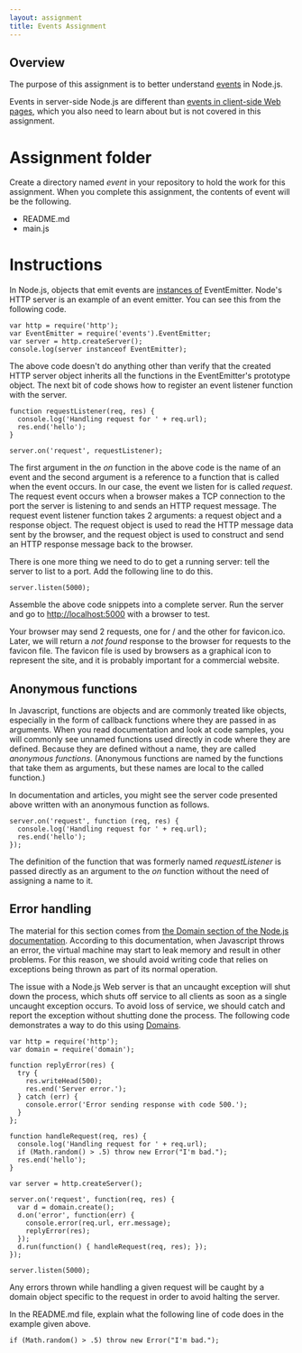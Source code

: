 ```yaml
---
layout: assignment
title: Events Assignment
---
```


## Overview

The purpose of this assignment is to better understand [events](http://nodejs.org/api/all.html#all_events) in Node.js.

Events in server-side Node.js are different than [events in client-side Web pages](https://developer.mozilla.org/en-US/docs/Web/API/Event), which you also need to learn about but is not covered in this assignment.


# Assignment folder

Create a directory named _event_ in your repository to hold the work for this assignment.  When you complete this assignment, the contents of event will be the following.

* README.md
* main.js

# Instructions

In Node.js, objects that emit events are [instances of](https://developer.mozilla.org/en-US/docs/Web/JavaScript/Reference/Operators/instanceof) EventEmitter. Node's HTTP server is an example of an event emitter.  You can see this from the following code.

~~~~
var http = require('http');
var EventEmitter = require('events').EventEmitter;
var server = http.createServer();
console.log(server instanceof EventEmitter);
~~~~

The above code doesn't do anything other than verify that the created HTTP server object inherits all the functions in the EventEmitter's prototype object. The next bit of code shows how to register an event listener function with the server.

~~~~
function requestListener(req, res) {
  console.log('Handling request for ' + req.url);
  res.end('hello');
}

server.on('request', requestListener);
~~~~

The first argument in the _on_ function in the above code is the name of an event and the second argument is a reference to a function that is called when the event occurs.  In our case, the event we listen for is called _request_.  The request event occurs when a browser makes a TCP connection to the port the server is listening to and sends an HTTP request message.  The request event listener function takes 2 arguments: a request object and a response object.  The request object is used to read the HTTP message data sent by the browser, and the request object is used to construct and send an HTTP response message back to the browser.

There is one more thing we need to do to get a running server: tell the server to list to a port.  Add the following line to do this.

    server.listen(5000);

Assemble the above code snippets into a complete server.  Run the server and go to [http://localhost:5000](http://localhost:5000) with a browser to test.

Your browser may send 2 requests, one for / and the other for favicon.ico.  Later, we will return a _not found_ response to the browser for requests to the favicon file.  The favicon file is used by browsers as a graphical icon to represent the site, and it is probably important for a commercial website.

## Anonymous functions

In Javascript, functions are objects and are commonly treated like objects, especially in the form of callback functions where they are passed in as arguments.  When you read documentation and look at code samples, you will commonly see unnamed functions used directly in code where they are defined.  Because they are defined without a name, they are called _anonymous functions_.  (Anonymous functions are named by the functions that take them as arguments, but these names are local to the called function.)

In documentation and articles, you might see the server code presented above written with an anonymous function as follows.

~~~~
server.on('request', function (req, res) {
  console.log('Handling request for ' + req.url);
  res.end('hello');
});
~~~~

The definition of the function that was formerly named _requestListener_ is passed directly as an argument to the _on_ function without the need of assigning a name to it.

## Error handling

The material for this section comes from [the Domain section of the Node.js documentation](http://nodejs.org/api/all.html#all_domain). According to this documentation, when Javascript throws an error, the virtual machine may start to leak memory and result in other problems.  For this reason, we should avoid writing code that relies on exceptions being thrown as part of its normal operation.

The issue with a Node.js Web server is that an uncaught exception will shut down the process, which shuts off service to all clients as soon as a single uncaught exception occurs.  To avoid loss of service, we should catch and report the exception without shutting done the process.  The following code demonstrates a way to do this using [Domains](http://nodejs.org/api/all.html#all_domain).

~~~~
var http = require('http');
var domain = require('domain');

function replyError(res) {
  try {
    res.writeHead(500);
    res.end('Server error.');
  } catch (err) {
    console.error('Error sending response with code 500.');
  }
};

function handleRequest(req, res) {
  console.log('Handling request for ' + req.url);
  if (Math.random() > .5) throw new Error("I'm bad.");
  res.end('hello');
}

var server = http.createServer();

server.on('request', function(req, res) {
  var d = domain.create();
  d.on('error', function(err) {
    console.error(req.url, err.message);
    replyError(res);
  });
  d.run(function() { handleRequest(req, res); });
});

server.listen(5000);
~~~~

Any errors thrown while handling a given request will be caught by a domain object specific to the request in order to avoid halting the server.

In the README.md file, explain what the following line of code does in the example given above.

    if (Math.random() > .5) throw new Error("I'm bad.");

